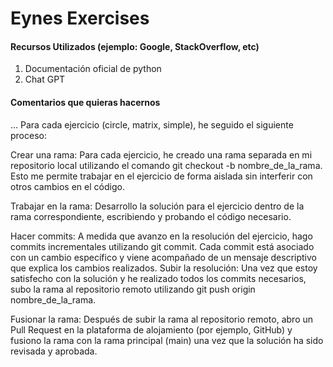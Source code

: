 # Eynes Exercises

#### Recursos Utilizados (ejemplo: Google, StackOverflow, etc)
1. Documentación oficial de python
2. Chat GPT

#### Comentarios que quieras hacernos
...
Para cada ejercicio (circle, matrix, simple), he seguido el siguiente proceso:

Crear una rama: Para cada ejercicio, he creado una rama separada en mi repositorio local utilizando el comando git checkout -b nombre_de_la_rama. Esto me permite trabajar en el ejercicio de forma aislada sin interferir con otros cambios en el código.

Trabajar en la rama: Desarrollo la solución para el ejercicio dentro de la rama correspondiente, escribiendo y probando el código necesario.

Hacer commits: A medida que avanzo en la resolución del ejercicio, hago commits incrementales utilizando git commit. Cada commit está asociado con un cambio específico y viene acompañado de un mensaje descriptivo que explica los cambios realizados.
Subir la resolución: Una vez que estoy satisfecho con la solución y he realizado todos los commits necesarios, subo la rama al repositorio remoto utilizando git push origin nombre_de_la_rama.

Fusionar la rama: Después de subir la rama al repositorio remoto, abro un Pull Request en la plataforma de alojamiento (por ejemplo, GitHub) y fusiono la rama con la rama principal (main) una vez que la solución ha sido revisada y aprobada.

